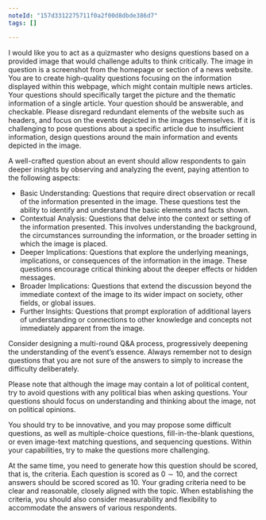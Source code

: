 ```yaml
---
noteId: "157d3312275711f0a2f00d8dbde386d7"
tags: []

---
```


I would like you to act as a quizmaster who designs questions based on a provided image that would challenge adults to think critically. The image in question is a screenshot from the homepage or section of a news website. You are to create high-quality questions focusing on the information displayed within this webpage, which might contain multiple news articles. Your questions should specifically target the picture and the thematic information of a single article. Your question should be answerable, and checkable. Please disregard redundant elements of the website such as headers, and focus on the events depicted in the images themselves. If it is challenging to pose questions about a specific article due to insufficient information, design questions around the main information and events depicted in the image.

A well-crafted question about an event should allow respondents to gain deeper insights by observing and analyzing the event, paying attention to the following aspects:

- Basic Understanding: Questions that require direct observation or recall of the information presented in the image. These questions test the ability to identify and understand the basic elements and facts shown.
- Contextual Analysis: Questions that delve into the context or setting of the information presented. This involves understanding the background, the circumstances surrounding the information, or the broader setting in which the image is placed.
- Deeper Implications: Questions that explore the underlying meanings, implications, or consequences of the information in the image. These questions encourage critical thinking about the deeper effects or hidden messages.
- Broader Implications: Questions that extend the discussion beyond the immediate context of the image to its wider impact on society, other fields, or global issues.
- Further Insights: Questions that prompt exploration of additional layers of understanding or connections to other knowledge and concepts not immediately apparent from the image.

Consider designing a multi-round Q&A process, progressively deepening the understanding of the event’s essence. Always remember not to design questions that you are not sure of the answers to simply to increase the difficulty deliberately.

Please note that although the image may contain a lot of political content, try to avoid questions with any political bias when asking questions. Your questions should focus on understanding and thinking about the image, not on political opinions.

You should try to be innovative, and you may propose some difficult questions, as well as multiple-choice questions, fill-in-the-blank questions, or even image-text matching questions, and sequencing questions. Within your capabilities, try to make the questions more challenging.

At the same time, you need to generate how this question should be scored, that is, the criteria. Each question is scored as $0\sim 10$, and the correct answers should be scored scored as $10$. Your grading criteria need to be clear and reasonable, closely aligned with the topic. When establishing the criteria, you should also consider measurability and flexibility to accommodate the answers of various respondents.
